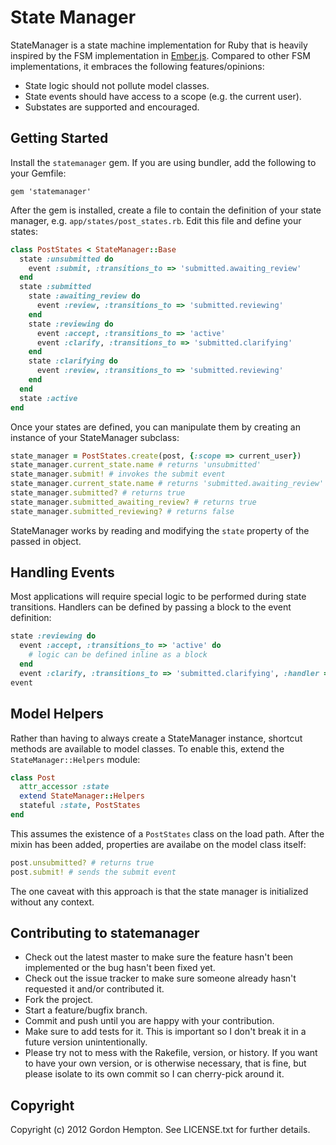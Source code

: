 # State Manager

StateManager is a state machine implementation for Ruby that is heavily inspired by the FSM implementation in [Ember.js](http://emberjs.com). Compared to other FSM implementations, it embraces the following features/opinions:

* State logic should not pollute model classes.
* State events should have access to a scope (e.g. the current user).
* Substates are supported and encouraged.

## Getting Started

Install the `statemanager` gem. If you are using bundler, add the following to your Gemfile:

```
gem 'statemanager'
```

After the gem is installed, create a file to contain the definition of your state manager, e.g. `app/states/post_states.rb`. Edit this file and define your states:

```ruby
class PostStates < StateManager::Base
  state :unsubmitted do
    event :submit, :transitions_to => 'submitted.awaiting_review'
  end
  state :submitted
    state :awaiting_review do
      event :review, :transitions_to => 'submitted.reviewing'
    end
    state :reviewing do
      event :accept, :transitions_to => 'active'
      event :clarify, :transitions_to => 'submitted.clarifying'
    end
    state :clarifying do
      event :review, :transitions_to => 'submitted.reviewing'
    end
  end
  state :active
end
```

Once your states are defined, you can manipulate them by creating an instance of your StateManager subclass:

```ruby
state_manager = PostStates.create(post, {:scope => current_user})
state_manager.current_state.name # returns 'unsubmitted'
state_manager.submit! # invokes the submit event
state_manager.current_state.name # returns 'submitted.awaiting_review'
state_manager.submitted? # returns true
state_manager.submitted_awaiting_review? # returns true
state_manager.submitted_reviewing? # returns false
```

StateManager works by reading and modifying the `state` property of the passed in object.

## Handling Events

Most applications will require special logic to be performed during state transitions. Handlers can be defined by passing a block to the event definition:

```ruby
state :reviewing do
  event :accept, :transitions_to => 'active' do
    # logic can be defined inline as a block
  end
  event :clarify, :transitions_to => 'submitted.clarifying', :handler => :clarify
event
```

## Model Helpers

Rather than having to always create a StateManager instance, shortcut methods are available to model classes. To enable this, extend the `StateManager::Helpers` module:

```ruby
class Post
  attr_accessor :state
  extend StateManager::Helpers
  stateful :state, PostStates
end
```

This assumes the existence of a `PostStates` class on the load path. After the mixin has been added, properties are availabe on the model class itself:

```ruby
post.unsubmitted? # returns true
post.submit! # sends the submit event
```

The one caveat with this approach is that the state manager is initialized without any context.

## Contributing to statemanager
 
* Check out the latest master to make sure the feature hasn't been implemented or the bug hasn't been fixed yet.
* Check out the issue tracker to make sure someone already hasn't requested it and/or contributed it.
* Fork the project.
* Start a feature/bugfix branch.
* Commit and push until you are happy with your contribution.
* Make sure to add tests for it. This is important so I don't break it in a future version unintentionally.
* Please try not to mess with the Rakefile, version, or history. If you want to have your own version, or is otherwise necessary, that is fine, but please isolate to its own commit so I can cherry-pick around it.

## Copyright

Copyright (c) 2012 Gordon Hempton. See LICENSE.txt for
further details.

